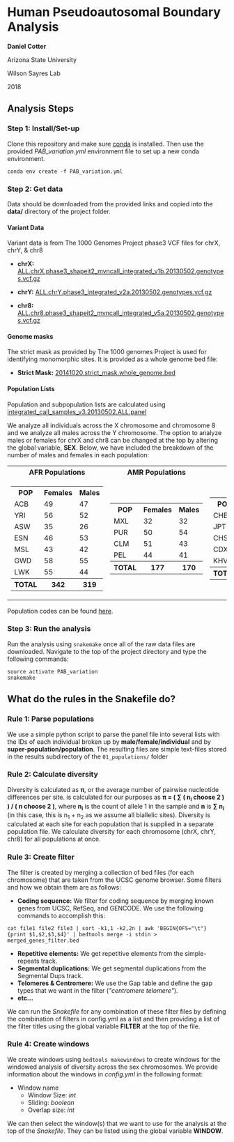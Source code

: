 # Human Pseudoautosomal Boundary Analysis
**Daniel Cotter**

Arizona State University

Wilson Sayres Lab

2018

## Analysis Steps

### Step 1: Install/Set-up

Clone this repository and make sure [conda](https://conda.io/docs/user-guide/install/index.html) is installed. Then use the provided *PAB_variation.yml* environment file to set up a new conda environment.

```shell
conda env create -f PAB_variation.yml
```

### Step 2: Get data

Data should be downloaded from the provided links and copied into the **data/** directory of the project folder.

#### Variant Data
Variant data is from The 1000 Genomes Project phase3 VCF files for chrX, chrY, & chr8

- **chrX:** [ALL.chrX.phase3_shapeit2_mvncall_integrated_v1b.20130502.genotypes.vcf.gz](http://ftp.1000genomes.ebi.ac.uk/vol1/ftp/release/20130502/ALL.chrX.phase3_shapeit2_mvncall_integrated_v1b.20130502.genotypes.vcf.gz "chrX")

- **chrY:** [ALL.chrY.phase3_integrated_v2a.20130502.genotypes.vcf.gz](http://ftp.1000genomes.ebi.ac.uk/vol1/ftp/release/20130502/ALL.chrY.phase3_integrated_v2a.20130502.genotypes.vcf.gz "chrY")

- **chr8:** [ALL.chr8.phase3_shapeit2_mvncall_integrated_v5a.20130502.genotypes.vcf.gz](http://ftp.1000genomes.ebi.ac.uk/vol1/ftp/release/20130502/ALL.chr8.phase3_shapeit2_mvncall_integrated_v5a.20130502.genotypes.vcf.gz "chr8")

#### Genome masks
The strict mask as provided by The 1000 genomes Project is used for identifying monomorphic sites. It is provided as a whole genome bed file:

- **Strict Mask:** [20141020.strict_mask.whole_genome.bed](http://ftp.1000genomes.ebi.ac.uk/vol1/ftp/release/20130502/supporting/accessible_genome_masks/20141020.strict_mask.whole_genome.bed)

#### Population Lists
Population and subpopulation lists are calculated using [integrated_call_samples_v3.20130502.ALL.panel](http://ftp.1000genomes.ebi.ac.uk/vol1/ftp/release/20130502/integrated_call_samples_v3.20130502.ALL.panel "Population panel")


We analyze all individuals across the X chromosome and chromosome 8 and we analyze all males across the Y chromosome. The option to analyze males or females for chrX and chr8 can be changed at the top by altering the global variable, **SEX**. Below, we have included the breakdown of the number of males and females in each population:

<table>
<tr><th> AFR Populations </th><th> AMR Populations </th><th> EAS Populations </th><th> EUR Populations </th><th> SAS Populations </th></tr>
<tr><td>

<table>
<tr><th>POP</th><th>Females</th><th>Males</th></tr>
<tr><td>ACB</td><td>49</td><td>47</td></tr>
<tr><td>YRI</td><td>56</td><td>52</td></tr>
<tr><td>ASW</td><td>35</td><td>26</td></tr>
<tr><td>ESN</td><td>46</td><td>53</td></tr>
<tr><td>MSL</td><td>43</td><td>42</td></tr>
<tr><td>GWD</td><td>58</td><td>55</td></tr>
<tr><td>LWK</td><td>55</td><td>44</td></tr>
<tr><th>TOTAL</th><th>342</th><th>319</th></tr>
</table>
</td><td>
<table>
<tr><th>POP</th><th>Females</th><th>Males</th></tr>
<tr><td>MXL</td><td>32</td><td>32</td></tr>
<tr><td>PUR</td><td>50</td><td>54</td></tr>
<tr><td>CLM</td><td>51</td><td>43</td></tr>
<tr><td>PEL</td><td>44</td><td>41</td></tr>
<tr><th>TOTAL</th><th>177</th><th>170</th></tr>
</table>
</td><td>
<table>
<tr><th>POP</th><th>Females</th><th>Males</th></tr>
<tr><td>CHB</td><td>57</td><td>46</td></tr>
<tr><td>JPT</td><td>48</td><td>56</td></tr>
<tr><td>CHS</td><td>53</td><td>52</td></tr>
<tr><td>CDX</td><td>49</td><td>44</td></tr>
<tr><td>KHV</td><td>53</td><td>46</td></tr>
<tr><th>TOTAL</th><th>260</th><th>244</th></tr>
</table>
</td><td>
<table>
<tr><th>POP</th><th>Females</th><th>Males</th></tr>
<tr><td>CEU</td><td>50</td><td>49</td></tr>
<tr><td>TSI</td><td>54</td><td>53</td></tr>
<tr><td>FIN</td><td>61</td><td>38</td></tr>
<tr><td>GBR</td><td>45</td><td>46</td></tr>
<tr><td>IBS</td><td>53</td><td>54</td></tr>
<tr><th>TOTAL</th><th>263</th><th>240</th></tr>
</table>
</td><td>
<table>
<tr><th>POP</th><th>Females</th><th>Males</th></tr>
<tr><td>GIH</td><td>47</td><td>56</td></tr>
<tr><td>PJL</td><td>48</td><td>48</td></tr>
<tr><td>BEB</td><td>44</td><td>42</td></tr>
<tr><td>STU</td><td>47</td><td>55</td></tr>
<tr><td>ITU</td><td>43</td><td>59</td></tr>
<tr><th>TOTAL</th><th>229</th><th>260</th></tr>
</table>
</td></tr></table>

Population codes can be found [here](http://www.internationalgenome.org/faq/which-populations-are-part-your-study/).

### Step 3: Run the analysis

Run the analysis using `snakemake` once all of the raw data files are downloaded. Navigate to the top of the project directory and type the following commands:

```shell
source activate PAB_variation
snakemake
```

## What do the rules in the Snakefile do?
### Rule 1: Parse populations

We use a simple python script to parse the panel file into several lists with the IDs of each individual broken up by **male/female/individual** and by **super-population/population**. The resulting files are simple text-files stored in the results subdirectory of the `01_populations/` folder

### Rule 2: Calculate diversity

Diversity is calculated as **π**, or the average number of pairwise nucleotide differences per site.  is calculated for our purposes as **π = ( ∑ ( n<sub>i</sub> choose 2 ) ) / ( n choose 2 )**, where **n<sub>i</sub>** is the count of allele 1 in the sample and **n** is **∑ n<sub>i</sub>** (in this case, this is n<sub>1</sub> + n<sub>2</sub> as we assume all biallelic sites). Diversity is calculated at each site for each population that is supplied in a separate population file. We calculate diversity for each chromosome (chrX, chrY, chr8) for all populations at once.

### Rule 3: Create filter

The filter is created by merging a collection of bed files (for each chromosome) that are taken from the UCSC genome browser. Some filters and how we obtain them are as follows:
- **Coding sequence:** We filter for coding sequence by merging known genes from UCSC, RefSeq, and GENCODE. We use the following commands to accomplish this:
 ```shell
 cat file1 file2 file3 | sort -k1,1 -k2,2n | awk 'BEGIN{OFS="\t"} {print $1,$2,$3,$4}' | bedtools merge -i stdin > merged_genes_filter.bed
 ```
- **Repetitive elements:** We get repetitive elements from the simple-repeats track.
- **Segmental duplications:** We get segmental duplications from the Segmental Dups track.
- **Telomeres & Centromere:** We use the Gap table and define the gap types that we want in the filter (*"centromere telomere"*).
- **etc...**

We can run the *Snakefile* for any combination of these filter files by defining the combination of filters in config.yml as a list and then providing a list of the filter titles using the global variable **FILTER** at the top of the file.

### Rule 4: Create windows

We create windows using ```bedtools makewindows``` to create windows for the windowed analysis of diversity across the sex chromosomes. We provide information about the windows in *config.yml* in the following format:
- Window name
  - Window Size: *int*
  - Sliding: *boolean*
  - Overlap size: *int*

We can then select the window(s) that we want to use for the analysis at the top of the *Snakefile*. They can be listed using the global variable **WINDOW**.
